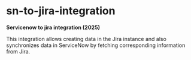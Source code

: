 # sn-to-jira-integration

**Servicenow to jira integration (2025)**

This integration allows creating data in the Jira instance and also synchronizes data in ServiceNow by fetching corresponding information from Jira.
